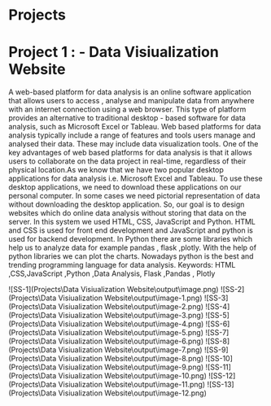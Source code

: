 # Projects

# Project 1 : - Data Visiualization Website

<p>A web-based platform for data analysis is an online software application that allows users
to access , analyse and manipulate data from anywhere with an internet connection using a
web browser. This type of platform provides an alternative to traditional desktop - based
software for data analysis, such as Microsoft Excel or Tableau. Web based platforms for data
analysis typically include a range of features and tools users manage and analysed their data.
These may include data visualization tools. One of the key advantages of web based platforms
for data analysis is that it allows users to collaborate on the data project in real-time, regardless
of their physical location.As we know that we have two popular desktop applications for data
analysis i.e. Microsoft Excel and Tableau. To use these desktop applications, we need to
download these applications on our personal computer. In some cases we need pictorial
representation of data without downloading the desktop application. So, our goal is to design
websites which do online data analysis without storing that data on the server. In this system
we used HTML, CSS, JavaScript and Python. HTML and CSS is used for front end
development and JavaScript and python is used for backend development. In Python there are
some libraries which help us to analyze data for example pandas , flask ,plotly. With the help
of python libraries we can plot the charts. Nowadays python is the best and trending
programming language for data analysis.
Keywords: HTML ,CSS,JavaScript ,Python ,Data Analysis, Flask ,Pandas , Plotly</p>

![SS-1](Projects\Data Visiualization Website\output\image.png)
![SS-2](Projects\Data Visiualization Website\output\image-1.png)
![SS-3](Projects\Data Visiualization Website\output\image-2.png)
![SS-4](Projects\Data Visiualization Website\output\image-3.png)
![SS-5](Projects\Data Visiualization Website\output\image-4.png)
![SS-6](Projects\Data Visiualization Website\output\image-5.png)
![SS-7](Projects\Data Visiualization Website\output\image-6.png)
![SS-8](Projects\Data Visiualization Website\output\image-7.png)
![SS-9](Projects\Data Visiualization Website\output\image-8.png)
![SS-10](Projects\Data Visiualization Website\output\image-9.png)
![SS-11](Projects\Data Visiualization Website\output\image-10.png)
![SS-12](Projects\Data Visiualization Website\output\image-11.png)
![SS-13](Projects\Data Visiualization Website\output\image-12.png)
